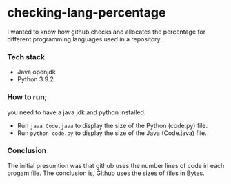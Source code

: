 # checking-lang-percentage
I wanted to know how github checks and allocates the percentage for different programming languages used in a repository.


### Tech stack
* Java openjdk
* Python 3.9.2

### How to run;
you need to have a java jdk and python installed.
* Run ```java Code.java``` to display the size of the Python (code.py) file.
* Run ```python code.py``` to display the size of the Java (Code.java) file.


### Conclusion
The initial presumtion was that github uses the number lines of code in each progam file. The conclusion is, Github uses the sizes of files in Bytes. 
